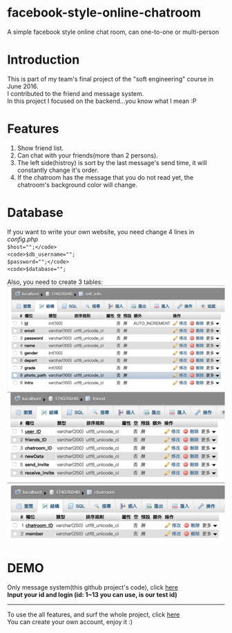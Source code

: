 # facebook-style-online-chatroom
A simple facebook style online chat room, can one-to-one or multi-person

# Introduction
This is part of my team's final project of the "soft engineering" course in June 2016.   
I contributed to the friend and message system.   
In this project I focused on the backend...you know what I mean :P   

# Features
1. Show friend list.
2. Can chat with your friends(more than 2 persons).
3. The left side(histroy) is sort by the last message's send time, it will constantly change it's order.
4. If the chatroom has the message that you do not read yet, the chatroom's background color will change.

# Database
If you want to write your own website, you need change 4 lines in *config.php*    
<code>$host="";</code>    
<code>$db_username="";</code>     
<code>$password="";</code>    
<code>$database="";</code>    

Also, you need to create 3 tables:
![](/img/1.png)
![](/img/2.png)
![](/img/3.png)


# DEMO
Only message system(this github project's code), click [here](http://140.116.245.148/WebCourse/students/f74026048/online-message/login.html)   
**Input your id and login (id: 1~13 you can use, is our test id)**

***


To use the all features, and surf the whole project, click [here](http://140.116.245.148/WebCourse/students/f74026048/softpro/self_info/signin.html)   
You can create your own account, enjoy it :)
